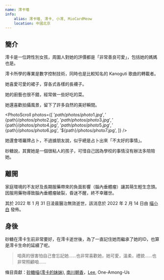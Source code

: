 ```yaml
---
name: 澪卡喵
info:
    alias: 澪卡喵, 澪卡, 小澪, MioCardMeow
    location: 中國北京
---
```


## 簡介

澪卡是一位跨性別女孩，周圍人對她的評價都是「非常善良可愛」，包括她的媽媽也是。

澪卡所學的專業是數字控制技術，同時也是比較知名的 Kanoguti 歌曲的轉載者。

她喜愛可愛的裙子，穿各式各樣的長襪子。

她的廚藝也很不錯，經常做一些好吃的菜。

她還喜歡拍攝風景，留下了許多自然的美好瞬間。

<PhotoScroll photos={[
'${path}/photos/photo1.jpg',
'${path}/photos/photo2.jpg',
'${path}/photos/photo3.jpg',
'${path}/photos/photo4.jpg',
'${path}/photos/photo5.jpg',
'${path}/photos/photo6.jpg',
'${path}/photos/photo7.jpg',
]} />

她還會塔羅牌占卜，不過據朋友說，似乎總是占卜出來「不太好的事情」。

砂糖說，其實她是一個很粘人的孩子，可惜自己因為學校的事情沒有辦法多陪陪她。

## 離開

家庭環境的不友好及長期服藥帶來的負面影響（腦內垂體瘤）讓其萌生輕生念頭。因服用藥物導致腦內垂體瘤破裂，昏迷不醒，終不幸離世。

其於 2022 年 1 月 31 日淩晨醫治無效逝世，該消息於 2022 年 2 月 14 日由 [喵小白](https://twitter.com/pizyj/status/1492928433172582400?s=21) 發佈。

## 身後

砂糖在澪卡生前非常要好，在澪卡逝世後，為了一直記住她而繼承了她的ID，也算是澪卡生命的延續了呢。

> 咱真的很害怕自己會忘記她……也非常喜歡她，她可愛，溫柔，禮貌……也非常照顧咱……

條目貢獻：[砂糖喵(澪卡的妹妹)](https://space.bilibili.com/618333512), [南川朝香](https://twitter.com/GE90Start)，[Lee](https://twitter.com/rbqwansui), One-Among-Us
